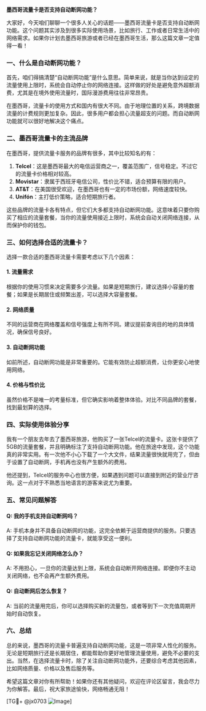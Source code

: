 **墨西哥流量卡是否支持自动断网功能？**

大家好，今天咱们聊聊一个很多人关心的话题——墨西哥流量卡是否支持自动断网功能。这个问题其实涉及到很多实际使用场景，比如旅行、工作或者日常生活中的网络需求。如果你计划去墨西哥旅游或者已经在墨西哥生活，那么这篇文章一定值得一看！

### 一、什么是自动断网功能？

首先，咱们得搞清楚“自动断网功能”是什么意思。简单来说，就是当你达到设定的流量使用上限时，系统会自动停止你的网络连接。这样做的好处是避免意外超额消费，尤其是在境外使用流量时，国际漫游费用往往非常昂贵。

在墨西哥，流量卡的使用方式和国内有很大不同。由于地理位置的关系，跨境数据流量的计费规则更加复杂。因此，很多用户都会担心流量超支的问题。而自动断网功能就可以很好地解决这个痛点。

### 二、墨西哥流量卡的主流品牌

在墨西哥，提供流量卡服务的品牌有很多，其中比较知名的有：

1. **Telcel**：这是墨西哥最大的电信运营商之一，覆盖范围广，信号稳定。不过它的流量卡价格相对较高。
2. **Movistar**：隶属于西班牙电信公司，性价比不错，适合预算有限的用户。
3. **AT&T**：在美国很受欢迎，在墨西哥也有一定的市场份额，网络速度较快。
4. **Unifón**：主打低价策略，适合短期旅行者。

这些品牌的流量卡各有特点，但它们大多都支持自动断网功能。这意味着只要你购买了相应的流量套餐，当你的流量使用接近上限时，系统会自动关闭网络连接，从而保护你的钱包。

### 三、如何选择合适的流量卡？

选择一款合适的墨西哥流量卡需要考虑以下几个因素：

#### 1. 流量需求
根据你的使用习惯来决定需要多少流量。如果是短期旅行，建议选择小容量的套餐；如果是长期居住或频繁出差，可以选择大容量套餐。

#### 2. 网络质量
不同的运营商在网络覆盖和信号强度上有所不同。建议提前查询目的地的具体情况，确保信号良好。

#### 3. 自动断网功能
如前所述，自动断网功能是非常重要的。它能有效防止超额消费，让你更安心地使用网络。

#### 4. 价格与性价比
虽然价格不是唯一的考量标准，但它确实影响着整体体验。对比不同品牌的套餐，找到最划算的选择。

### 四、实际使用体验分享

我有一个朋友去年去了墨西哥旅游，他购买了一张Telcel的流量卡。这张卡提供了5GB的流量套餐，并且明确标注了支持自动断网功能。他在旅途中发现，这个功能真的非常实用。有一次他不小心下载了一个大文件，结果流量很快就用完了，但由于设置了自动断网，手机再也没有产生额外的费用。

他还提到，Telcel的服务中心也很方便，如果遇到问题可以直接到附近的营业厅咨询。这一点对于不熟悉当地语言的游客来说尤为重要。

### 五、常见问题解答

#### Q: 我的手机支持自动断网吗？
A: 手机本身并不具备自动断网的功能，这完全依赖于运营商提供的服务。只要选择了支持自动断网功能的流量卡，就能享受这一便利。

#### Q: 如果我忘记关闭网络怎么办？
A: 不用担心，一旦你的流量达到上限，系统会自动断开网络连接。即便你不主动关闭网络，也不会再产生额外费用。

#### Q: 自动断网后怎么恢复？
A: 当前的流量用完后，你可以选择购买新的流量包，或者等到下一次充值周期开始时自动恢复。

### 六、总结

总的来说，墨西哥的流量卡普遍支持自动断网功能，这是一项非常人性化的服务。无论是短期旅行还是长期居住，都能帮助你更好地管理流量使用，避免不必要的支出。当然，在选择流量卡时，除了关注自动断网功能外，还要综合考虑其他因素，比如网络质量、价格以及售后服务等。

希望这篇文章对你有所帮助！如果你还有其他疑问，欢迎在评论区留言，我会尽力为你解答。最后，祝大家旅途愉快，网络畅通无阻！

[TG💪+ @jx0703 ![Image](https://github.com/user-attachments/assets/dbca1d08-cadb-493c-b0ec-ad6f7a83f270)]